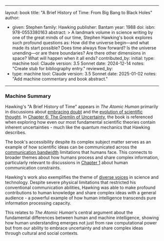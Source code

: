 ---
layout: book
title: "A Brief History of Time: From Big Bang to Black Holes"
author:
  - given: Stephen
    family: Hawking
publisher: Bantam
year: 1988
doi:
isbn: 978-0553380163
abstract: >
  A landmark volume in science writing by one of the great minds of our time, Stephen Hawking's book explores such profound questions as: How did the universe begin—and what made its start possible? Does time always flow forward? Is the universe unending—or are there boundaries? Are there other dimensions in space? What will happen when it all ends?
contributed_by:
  initial:
    type: machine
    tool: Claude
    version: 3.5 Sonnet
    date: 2024-12-14
    notes: "Create stub for bibliography entry."
  reviewed_by:
  - type: machine
    tool: Claude
    version: 3.5 Sonnet
    date: 2025-01-02
    notes: "Add machine commentary and book abstract."
------

<div class="machine-commentary" markdown="1">

### Machine Summary

Hawking's "A Brief History of Time" appears in *The Atomic Human* primarily in discussions about [embracing doubt](/themes/embracing-doubt) and the [evolution of scientific thought](/themes/evolution-of-scientific-thought). In [Chapter 6: The Gremlin of Uncertainty](/chapters/06-the-gremlin-of-uncertainty), the book is referenced when exploring how even our most fundamental scientific theories contain inherent uncertainties - much like the quantum mechanics that Hawking describes.

The book's accessibility despite its complex subject matter serves as an example of how scientific ideas can be communicated across the [communication bandwidth](/themes/communication-bandwidth) limitations that humans face. This connects to broader themes about how humans process and share complex information, particularly relevant to discussions in [Chapter 1](/chapters/01-gods-and-robots) about human communication constraints.

Hawking's work also exemplifies the theme of [diverse voices](/themes/diverse-voices) in science and technology. Despite severe physical limitations that restricted his conventional communication abilities, Hawking was able to make profound contributions to human knowledge and share complex ideas with a general audience - a powerful example of how human intelligence transcends pure information processing capacity.

This relates to *The Atomic Human*'s central argument about the fundamental differences between human and machine intelligence, showing how human understanding emerges not just from raw computational power but from our ability to embrace uncertainty and share complex ideas through cultural and social contexts.

</div>
